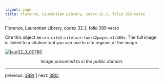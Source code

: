 ```yaml
---
layout: page
title: Florence, Laurentian Library, codex 32.3, folio 389 verso
---
```


Florence, Laurentian Library, codex 32.3, folio 389 verso

Cite this object as `urn:cite2:citelaur:laur32pages.v1:389v`.  The full image is linked to a citation tool you can use to cite regions of the image.

[![laur32_3_00786](http://www.homermultitext.org/iipsrv?IIIF=/project/homer/pyramidal/deepzoom/citelaur/laur32imgs/v1/laur32_3_00786.tif/full/800,/0/default.jpg)](http://www.homermultitext.org/ict2/?urn=urn:cite2:citelaur:laur32imgs.v1:laur32_3_00786) 

<p style="text-align: center; font-style: italic;">Image presumed to in the public domain.</p>

---

previous: [389r](../389r/) | next: [390r](../390r/)